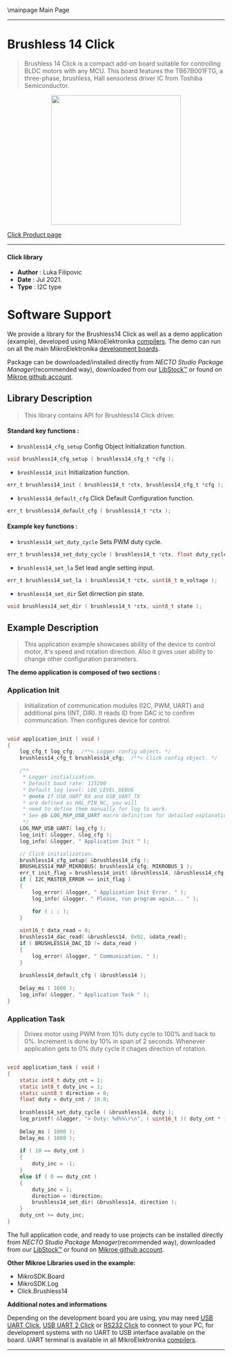 \mainpage Main Page

---
# Brushless 14 Click

> Brushless 14 Click is a compact add-on board suitable for controlling BLDC motors with any MCU. This board features the TB67B001FTG, a three-phase, brushless, Hall sensorless driver IC from Toshiba Semiconductor.

<p align="center">
  <img src="https://download.mikroe.com/images/click_for_ide/brushless_14_click.png" height=300px>
</p>

[Click Product page](https://www.mikroe.com/brushless-14-click)

---


#### Click library

- **Author**        : Luka Filipovic
- **Date**          : Jul 2021.
- **Type**          : I2C type


# Software Support

We provide a library for the Brushless14 Click
as well as a demo application (example), developed using MikroElektronika
[compilers](https://www.mikroe.com/necto-studio).
The demo can run on all the main MikroElektronika [development boards](https://www.mikroe.com/development-boards).

Package can be downloaded/installed directly from *NECTO Studio Package Manager*(recommended way), downloaded from our [LibStock&trade;](https://libstock.mikroe.com) or found on [Mikroe github account](https://github.com/MikroElektronika/mikrosdk_click_v2/tree/master/clicks).

## Library Description

> This library contains API for Brushless14 Click driver.

#### Standard key functions :

- `brushless14_cfg_setup` Config Object Initialization function.
```c
void brushless14_cfg_setup ( brushless14_cfg_t *cfg );
```

- `brushless14_init` Initialization function.
```c
err_t brushless14_init ( brushless14_t *ctx, brushless14_cfg_t *cfg );
```

- `brushless14_default_cfg` Click Default Configuration function.
```c
err_t brushless14_default_cfg ( brushless14_t *ctx );
```

#### Example key functions :

- `brushless14_set_duty_cycle` Sets PWM duty cycle.
```c
err_t brushless14_set_duty_cycle ( brushless14_t *ctx, float duty_cycle );
```

- `brushless14_set_la` Set lead angle setting input.
```c
err_t brushless14_set_la ( brushless14_t *ctx, uint16_t m_voltage );
```

- `brushless14_set_dir` Set dirrection pin state.
```c
void brushless14_set_dir ( brushless14_t *ctx, uint8_t state );
```

## Example Description

> This application example showcases ability of the device to control motor,
It's speed and rotation direction. Also it gives user ability to change other
configuration parameters.

**The demo application is composed of two sections :**

### Application Init

> Initialization of communication modules (I2C, PWM, UART) and additional 
pins (INT, DIR). It reads ID from DAC ic to confirm communcation. Then
configures device for control.

```c

void application_init ( void ) 
{
    log_cfg_t log_cfg;  /**< Logger config object. */
    brushless14_cfg_t brushless14_cfg;  /**< Click config object. */

    /** 
     * Logger initialization.
     * Default baud rate: 115200
     * Default log level: LOG_LEVEL_DEBUG
     * @note If USB_UART_RX and USB_UART_TX 
     * are defined as HAL_PIN_NC, you will 
     * need to define them manually for log to work. 
     * See @b LOG_MAP_USB_UART macro definition for detailed explanation.
     */
    LOG_MAP_USB_UART( log_cfg );
    log_init( &logger, &log_cfg );
    log_info( &logger, " Application Init " );

    // Click initialization.
    brushless14_cfg_setup( &brushless14_cfg );
    BRUSHLESS14_MAP_MIKROBUS( brushless14_cfg, MIKROBUS_1 );
    err_t init_flag = brushless14_init( &brushless14, &brushless14_cfg );
    if ( I2C_MASTER_ERROR == init_flag ) 
    {
        log_error( &logger, " Application Init Error. " );
        log_info( &logger, " Please, run program again... " );

        for ( ; ; );
    }
    
    uint16_t data_read = 0;
    brushless14_dac_read( &brushless14, 0x02, &data_read);
    if ( BRUSHLESS14_DAC_ID != data_read )
    {
        log_error( &logger, " Communication. " );
    }
    
    brushless14_default_cfg ( &brushless14 );
    
    Delay_ms ( 1000 );
    log_info( &logger, " Application Task " );
}

```

### Application Task

> Drives motor using PWM from 10% duty cycle to 100% and back to 0%. 
Increment is done by 10% in span of 2 seconds. Whenever application gets
to 0% duty cycle it chages direction of rotation.

```c

void application_task ( void ) 
{
    static int8_t duty_cnt = 1;
    static int8_t duty_inc = 1;
    static uint8_t direction = 0;
    float duty = duty_cnt / 10.0;
    
    brushless14_set_duty_cycle ( &brushless14, duty );
    log_printf( &logger, "> Duty: %d%%\r\n", ( uint16_t )( duty_cnt * 10 ) );
    
    Delay_ms ( 1000 );
    Delay_ms ( 1000 );
    
    if ( 10 == duty_cnt ) 
    {
        duty_inc = -1;
    }
    else if ( 0 == duty_cnt ) 
    {
        duty_inc = 1;
        direction = !direction;
        brushless14_set_dir( &brushless14, direction );
    }
    duty_cnt += duty_inc;
}

```

The full application code, and ready to use projects can be installed directly from *NECTO Studio Package Manager*(recommended way), downloaded from our [LibStock&trade;](https://libstock.mikroe.com) or found on [Mikroe github account](https://github.com/MikroElektronika/mikrosdk_click_v2/tree/master/clicks).

**Other Mikroe Libraries used in the example:**

- MikroSDK.Board
- MikroSDK.Log
- Click.Brushless14

**Additional notes and informations**

Depending on the development board you are using, you may need
[USB UART Click](https://www.mikroe.com/usb-uart-click),
[USB UART 2 Click](https://www.mikroe.com/usb-uart-2-click) or
[RS232 Click](https://www.mikroe.com/rs232-click) to connect to your PC, for
development systems with no UART to USB interface available on the board. UART
terminal is available in all MikroElektronika
[compilers](https://shop.mikroe.com/compilers).

---
